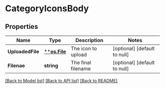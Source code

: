 # CategoryIconsBody

## Properties
Name | Type | Description | Notes
------------ | ------------- | ------------- | -------------
**UploadedFile** | [****os.File**](*os.File.md) | The icon to upload | [optional] [default to null]
**Filenae** | **string** | The final filename | [optional] [default to null]

[[Back to Model list]](../README.md#documentation-for-models) [[Back to API list]](../README.md#documentation-for-api-endpoints) [[Back to README]](../README.md)

